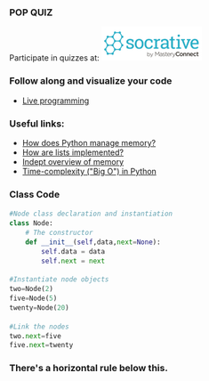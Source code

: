 
### POP QUIZ 
Participate in quizzes at: <a href="https://b.socrative.com/login/student/" target="_blank"> ![Socrative](images/logo_small_socrative.png)  
</a>

### Follow along and visualize your code  
*   <a href="http://pythontutor.com/live.html#mode=edit" target="_blank">Live programming</a>


### Useful links:
*   <a href="https://docs.python.org/3/faq/design.html#how-does-python-manage-memory" target="_blank">How does Python manage memory?</a>
*   <a href="https://docs.python.org/3/faq/design.html#how-are-lists-implemented" target="_blank"> How are lists implemented?</a>
*   <a href="https://docs.python.org/3/c-api/memory.html?highlight=memory" target="_blank"> Indept overview of memory </a>
*   <a href="https://wiki.python.org/moin/TimeComplexity" target="_blank"> Time-complexity ("Big O") in Python</a>


### Class Code 
```python
#Node class declaration and instantiation
class Node:
    # The constructor 
    def __init__(self,data,next=None):
        self.data = data
        self.next = next

#Instantiate node objects
two=Node(2)
five=Node(5)
twenty=Node(20)

#Link the nodes
two.next=five
five.next=twenty
```


### There's a horizontal rule below this.


